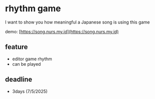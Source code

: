 # rhythm game

I want to show you how meaningful a Japanese song is using this game

demo: [https://song.nurs.my.id](https://song.nurs.my.id)

## feature

- editor game rhythm
- can be played

## deadline

- 3days (7/5/2025)
